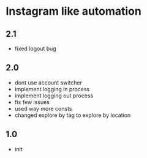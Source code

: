 # Instagram like automation

## 2.1
- fixed logout bug

## 2.0
- dont use account switcher
- implement logging in process
- implement logging out process
- fix few issues
- used way more consts
- changed explore by tag to explore by location

## 1.0
- init